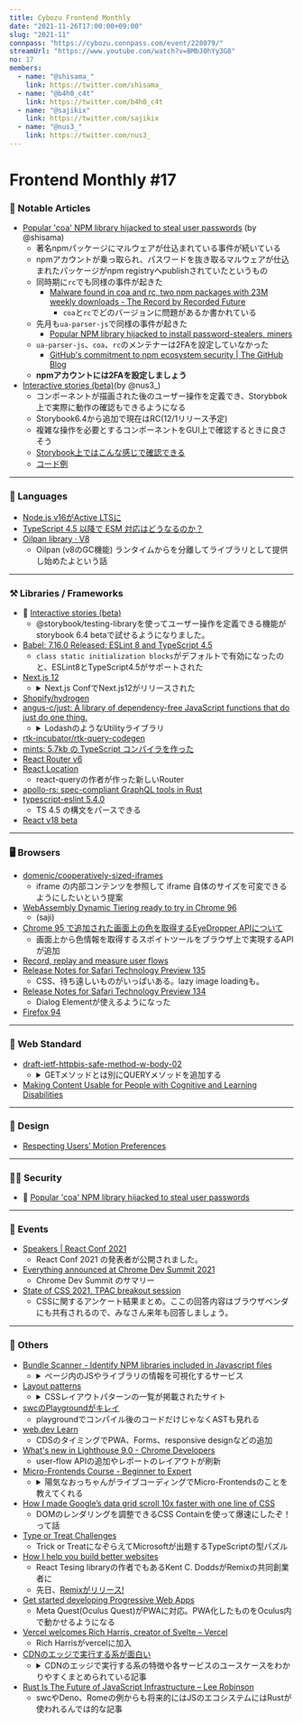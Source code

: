```yaml
---
title: Cybozu Frontend Monthly
date: "2021-11-26T17:00:00+09:00"
slug: "2021-11"
connpass: "https://cybozu.connpass.com/event/228079/"
streamUrl: "https://www.youtube.com/watch?v=BMbJ0hYy3G8"
no: 17
members:
  - name: "@shisama_"
    link: https://twitter.com/shisama_
  - name: "@b4h0_c4t"
    link: https://twitter.com/b4h0_c4t
  - name: "@sajikix"
    link: https://twitter.com/sajikix
  - name: "@nus3_"
    link: https://twitter.com/nus3_
---
```

Frontend Monthly #17
===



### 👀 Notable Articles

- [Popular 'coa' NPM library hijacked to steal user passwords](https://www.bleepingcomputer.com/news/security/popular-coa-npm-library-hijacked-to-steal-user-passwords/) (by @shisama)
    - 著名npmパッケージにマルウェアが仕込まれている事件が続いている
    - npmアカウントが乗っ取られ、パスワードを抜き取るマルウェアが仕込まれたパッケージがnpm registryへpublishされていたというもの
    - 同時期に`rc`でも同様の事件が起きた
        - [Malware found in coa and rc, two npm packages with 23M weekly downloads - The Record by Recorded Future](https://therecord.media/malware-found-in-coa-and-rc-two-npm-packages-with-23m-weekly-downloads/)
            - `coa`と`rc`でどのバージョンに問題があるか書かれている
    - 先月も`ua-parser-js`で同様の事件が起きた
        - [Popular NPM library hijacked to install password-stealers, miners](https://www.bleepingcomputer.com/news/security/popular-npm-library-hijacked-to-install-password-stealers-miners/)
    - `ua-parser-js`、`coa`、`rc`のメンテナーは2FAを設定していなかった
        - [GitHub's commitment to npm ecosystem security | The GitHub Blog](https://github.blog/2021-11-15-githubs-commitment-to-npm-ecosystem-security/)
    - **npmアカウントには2FAを設定しましょう**
- [Interactive stories (beta)](https://storybook.js.org/blog/interactive-stories-beta/)(by @nus3_)
    - コンポーネントが描画された後のユーザー操作を定義でき、Storybbok上で実際に動作の確認もできるようになる
    - Storybook6.4から追加で現在はRC(12/1リリース予定)
    - 複雑な操作を必要とするコンポーネントをGUI上で確認するときに良さそう
    - [Storybook上ではこんな感じで確認できる](https://nus3.github.io/p-storybook/?path=/story/components-examplecomponent--default)
    - [コード例](https://github.com/nus3/p-storybook/blob/main/src/components/ExampleComponent/index.stories.tsx)

---

### 💬 Languages
<!-- baho -->
- [Node.js v16がActive LTSに](https://nodejs.org/en/about/releases/)
- [TypeScript 4.5 以降で ESM 対応はどうなるのか？](https://zenn.dev/teppeis/articles/2021-10-typescript-45-esm)
- [Oilpan library · V8](https://v8.dev/blog/oilpan-library)
    - Oilpan (v8のGC機能) ランタイムからを分離してライブラリとして提供し始めたよという話

---

### ⚒️ Libraries / Frameworks
<!-- baho -->

- 👀 [Interactive stories (beta)](https://storybook.js.org/blog/interactive-stories-beta/)
    - @storybook/testing-libraryを使ってユーザー操作を定義できる機能がstorybook 6.4 betaで試せるようになりました。
- [Babel: 7.16.0 Released: ESLint 8 and TypeScript 4.5](https://babeljs.io/blog/2021/10/29/7.16.0)
    - `class static initialization blocks`がデフォルトで有効になったのと、ESLint8とTypeScript4.5がサポートされた
- [Next.js 12](https://nextjs.org/blog/next-12)
    - <details><summary>Next.js ConfでNext.js12がリリースされた</summary>コンパイラにSWC、Middlewareの追加、React18のサポート、React Server Componentsなど盛りだくさんの機能が追加された</details>
- [Shopify/hydrogen](https://hydrogen.shopify.dev/)
- [angus-c/just: A library of dependency-free JavaScript functions that do just do one thing.](https://github.com/angus-c/just)
    - <details><summary>LodashのようなUtilityライブラリ</summary>個々の関数ごとに依存に追加可能で、zero-dependency & TypeScript 型定義を含む。 Lodashとの違いは何？という説明もちゃんと用意されてた（https://github.com/angus-c/just/blob/master/TRADEOFFS.md）</details>
- [rtk-incubator/rtk-query-codegen](https://github.com/rtk-incubator/rtk-query-codegen)
- [mints: 5.7kb の TypeScript コンパイラを作った](https://zenn.dev/mizchi/articles/minimum-tsc-mints)
- [React Router v6](https://remix.run/blog/react-router-v6)
- [React Location](https://react-location.tanstack.com/overview)
    - react-queryの作者が作った新しいRouter
- [apollo-rs: spec-compliant GraphQL tools in Rust](https://www.apollographql.com/blog/announcement/tooling/apollo-rs-graphql-tools-in-rust/)
- [typescript-eslint 5.4.0](https://github.com/typescript-eslint/typescript-eslint/releases/tag/v5.4.0)
    - TS 4.5 の構文をパースできる
- [React v18 beta](https://twitter.com/reactjs/status/1460380211262930948?s=20)

---

### 🖥 Browsers
<!-- saji -->
- [domenic/cooperatively-sized-iframes](https://github.com/domenic/cooperatively-sized-iframes)
    - iframe の内部コンテンツを参照して iframe 自体のサイズを可変できるようにしたいという提案
- [WebAssembly Dynamic Tiering ready to try in Chrome 96](https://v8.dev/blog/wasm-dynamic-tiering)
    - (saji)
- [Chrome 95 で追加された画面上の色を取得するEyeDropper APIについて](https://cybozu.github.io/frontend-expert/posts/eyedropper-api)
    - 画面上から色情報を取得するスポイトツールをブラウザ上で実現するAPIが追加 
- [Record, replay and measure user flows](https://developer.chrome.com/docs/devtools/recorder/)
- [Release Notes for Safari Technology Preview 135](https://webkit.org/blog/12040/release-notes-for-safari-technology-preview-135/)
    - CSS、待ち遠しいものがいっぱいある。lazy image loadingも。
- [Release Notes for Safari Technology Preview 134](https://webkit.org/blog/12033/release-notes-for-safari-technology-preview-134/)
    - Dialog Elementが使えるようになった
- [Firefox 94](https://www.mozilla.org/en-US/firefox/94.0/releasenotes/)


---

### 📏 Web Standard
<!-- saji -->
- [draft-ietf-httpbis-safe-method-w-body-02](https://datatracker.ietf.org/doc/html/draft-ietf-httpbis-safe-method-w-body-02/)
    - <details><summary>GETメソッドとは別にQUERYメソッドを追加する</summary>サーバーサイドへ任意のクエリを送信して情報を取得するためのHTTPメソッドが提案されている。たとえば、`selct surname, givenname, email limit 10`のようなクエリを送信できる。GraphQLなどで使うっぽい。</details>
- [Making Content Usable for People with Cognitive and Learning Disabilities](https://www.w3.org/TR/coga-usable/)

---

### 🎨 Design
<!-- hirano -->

- [Respecting Users’ Motion Preferences](https://www.smashingmagazine.com/2021/10/respecting-users-motion-preferences/)

---

### 👮‍♀️ Security
<!-- hirano -->

- 👀 [Popular 'coa' NPM library hijacked to steal user passwords](https://www.bleepingcomputer.com/news/security/popular-coa-npm-library-hijacked-to-steal-user-passwords/)

---

### 📅 Events
<!-- hirano -->

- [Speakers | React Conf 2021](https://conf.reactjs.org/speakers)
    - React Conf 2021 の発表者が公開されました。
- [Everything announced at Chrome Dev Summit 2021](https://web.dev/cds2021-updates/)
    - Chrome Dev Summit のサマリー
- [State of CSS 2021, TPAC breakout session](https://docs.google.com/presentation/d/1FIMa9TXTdGusG_oJBtMmQLSyOuF0xgHsrvn7CKZH7Yw/edit?resourcekey=0-cFnhzvjncEEQaOB426PXnw#slide=id.gf91e504777_0_292)
    - CSSに関するアンケート結果まとめ。ここの回答内容はブラウザベンダにも共有されるので、みなさん来年も回答しましょう。

---

### 🦆 Others
<!-- nus3 -->

- [Bundle Scanner - Identify NPM libraries included in Javascript files](https://bundlescanner.com/)
    - <details><summary>ページ内のJSやライブラリの情報を可視化するサービス</summary>指定したWebページ内で読み込まれているJavaScriptファイルやライブラリのファイルサイズや読み込み元ホスト名を一覧表示できるサイト</detaills>
- [Layout patterns](https://web.dev/patterns/layout/)
    - <details><summary>CSSレイアウトパターンの一覧が掲載されたサイト</summary>Chrome Dev Summitの動画  (https://youtu.be/dhrX_biPH8c) の中で紹介されてたやつ。gridやflexboxを使って、少ない記述量で画面のレイアウトやカードコンポーネントのような実装パターンを紹介してる。Super centeredってパターンが必殺技っぽくてかっこいい。</details>
- [swcのPlaygroundがキレイ](https://play.swc.rs/)
    - playgroundでコンパイル後のコードだけじゃなくASTも見れる
- [web.dev Learn](https://web.dev/learn/)
    - CDSのタイミングでPWA、Forms、responsive designなどの追加
- [What's new in Lighthouse 9.0 - Chrome Developers](https://developer.chrome.com/blog/lighthouse-9-0/)
    - user-flow APIの追加やレポートのレイアウトが刷新
- [Micro-Frontends Course - Beginner to Expert](https://youtu.be/lKKsjpH09dU)
    - <details><summary>陽気なおっちゃんがライブコーディングでMicro-Frontendsのことを教えてくれる</summary>ボイラープレートのcliが用意されているので、webpackのModule Federationを簡単に試せるようになっててヨキでした</details>
- [How I made Google’s data grid scroll 10x faster with one line of CSS](https://medium.com/@johan.isaksson/how-i-made-googles-data-grid-scroll-10x-faster-with-one-line-of-css-78cb1e8d9cb1)
    - DOMのレンダリングを調整できるCSS Containを使って爆速にしたぞ！って話
- [Type or Treat Challenges](https://devblogs.microsoft.com/typescript/type-treat-2021-day-1/)
    - Trick or TreatになぞらえてMicrosoftが出題するTypeScriptの型パズル
- [How I help you build better websites](https://kentcdodds.com/blog/how-i-help-you-build-better-websites)
  - React Tesing libraryの作者でもあるKent C. DoddsがRemixの共同創業者に
  - 先日、[Remixがリリース!](https://remix.run/)
- [Get started developing Progressive Web Apps](https://developer.oculus.com/pwa)
    - Meta Quest(Oculus Quest)がPWAに対応。PWA化したものをOculus内で動かせるようになる
- [Vercel welcomes Rich Harris, creator of Svelte – Vercel](https://vercel.com/blog/vercel-welcomes-rich-harris-creator-of-svelte)
    - Rich Harrisがvercelに加入
- [CDNのエッジで実行する系が面白い](https://yusukebe.com/posts/2021/functions-at-edge/)
    - <details><summary>CDNのエッジで実行する系の特徴や各サービスのユースケースをわかりやすくまとめられている記事</summary>Edge FunctionsやCloudflare Workers、Fastly Compute@Edgeなどを使ったコードのサンプルも含めて説明されている</details>
- [Rust Is The Future of JavaScript Infrastructure – Lee Robinson](https://leerob.io/blog/rust)
    - swcやDeno、Romeの例からも将来的にはJSのエコシステムにはRustが使われるんでは的な記事
